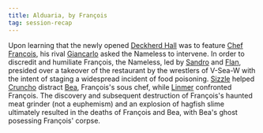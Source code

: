 ```yaml
---
title: Alduaria, by François
tag: session-recap
---
```


Upon learning that the newly opened [Deckherd Hall](/wiki/six-towers#deckherd-hall) was to feature [Chef François](/wiki/npcs#francois), his rival [Giancarlo](/wiki/npcs#giancarlo) asked the Nameless to intervene. In order to discredit and humiliate François, the Nameless, led by [Sandro](/wiki/sandro) and [Flan](/wiki/flan), presided over a takeover of the restaurant by the wrestlers of V-Sea-W with the intent of staging a widespread incident of food poisoning. [Sizzle](/wiki/sizzle) helped [Cruncho](/wiki/cruncho) distract [Bea](/wiki/npcs#bea), François's sous chef, while [Linmer](/wiki/linmer) confronted François. The discovery and subsequent destruction of François's haunted meat grinder (not a euphemism) and an explosion of hagfish slime ultimately resulted in the deaths of François and Bea, with Bea's ghost posessing François' corpse.
